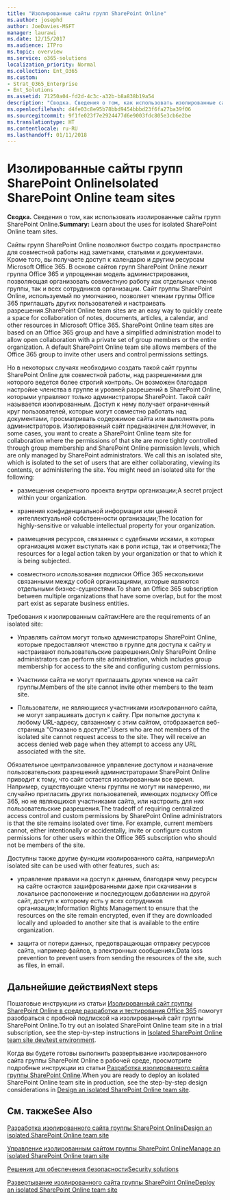 ```yaml
---
title: "Изолированные сайты групп SharePoint Online"
ms.author: josephd
author: JoeDavies-MSFT
manager: laurawi
ms.date: 12/15/2017
ms.audience: ITPro
ms.topic: overview
ms.service: o365-solutions
localization_priority: Normal
ms.collection: Ent_O365
ms.custom:
- Strat_O365_Enterprise
- Ent_Solutions
ms.assetid: 71250a04-fd2d-4c3c-a32b-b8a838b19a54
description: "Сводка. Сведения о том, как использовать изолированные сайты групп SharePoint Online."
ms.openlocfilehash: d4fe03c8e95b78bbd9454bbbd23f6fa27ba39f06
ms.sourcegitcommit: 9f1fe023f7e2924477d6e9003fdc805e3cb6e2be
ms.translationtype: HT
ms.contentlocale: ru-RU
ms.lasthandoff: 01/11/2018
---
```

# <a name="isolated-sharepoint-online-team-sites"></a><span data-ttu-id="0b48c-103">Изолированные сайты групп SharePoint Online</span><span class="sxs-lookup"><span data-stu-id="0b48c-103">Isolated SharePoint Online team sites</span></span>

 <span data-ttu-id="0b48c-104">**Сводка.** Сведения о том, как использовать изолированные сайты групп SharePoint Online.</span><span class="sxs-lookup"><span data-stu-id="0b48c-104">**Summary:** Learn about the uses for isolated SharePoint Online team sites.</span></span>
  
<span data-ttu-id="0b48c-p101">Сайты групп SharePoint Online позволяют быстро создать пространство для совместной работы над заметками, статьями и документами. Кроме того, вы получаете доступ к календарю и другим ресурсам Microsoft Office 365. В основе сайтов групп SharePoint Online лежит группа Office 365 и упрощенная модель администрирования, позволяющая организовать совместную работу как отдельных членов группы, так и всех сотрудников организации. Сайт группы SharePoint Online, используемый по умолчанию, позволяет членам группы Office 365 приглашать других пользователей и настраивать разрешения.</span><span class="sxs-lookup"><span data-stu-id="0b48c-p101">SharePoint Online team sites are an easy way to quickly create a space for collaboration of notes, documents, articles, a calendar, and other resources in Microsoft Office 365. SharePoint Online team sites are based on an Office 365 group and have a simplified administration model to allow open collaboration with a private set of group members or the entire organization. A default SharePoint Online team site allows members of the Office 365 group to invite other users and control permissions settings.</span></span>
  
<span data-ttu-id="0b48c-p102">Но в некоторых случаях необходимо создать такой сайт группы SharePoint Online для совместной работы, над разрешениями для которого ведется более строгий контроль. Он возможен благодаря настройке членства в группе и уровней разрешений в SharePoint Online, которыми управляют только администраторы SharePoint. Такой сайт называется изолированным. Доступ к нему получает ограниченный круг пользователей, которые могут совместно работать над документами, просматривать содержимое сайта или выполнять роль администраторов. Изолированный сайт предназначен для:</span><span class="sxs-lookup"><span data-stu-id="0b48c-p102">However, in some cases, you want to create a SharePoint Online team site for collaboration where the permissions of that site are more tightly controlled through group membership and SharePoint Online permission levels, which are only managed by SharePoint administrators. We call this an isolated site, which is isolated to the set of users that are either collaborating, viewing its contents, or administering the site. You might need an isolated site for the following:</span></span>
  
- <span data-ttu-id="0b48c-111">размещения секретного проекта внутри организации;</span><span class="sxs-lookup"><span data-stu-id="0b48c-111">A secret project within your organization.</span></span>
    
- <span data-ttu-id="0b48c-112">хранения конфиденциальной информации или ценной интеллектуальной собственности организации;</span><span class="sxs-lookup"><span data-stu-id="0b48c-112">The location for highly-sensitive or valuable intellectual property for your organization.</span></span>
    
- <span data-ttu-id="0b48c-113">размещения ресурсов, связанных с судебными исками, в которых организация может выступать как в роли истца, так и ответчика;</span><span class="sxs-lookup"><span data-stu-id="0b48c-113">The resources for a legal action taken by your organization or that to which it is being subjected.</span></span>
    
- <span data-ttu-id="0b48c-114">совместного использования подписки Office 365 несколькими связанными между собой организациями, которые являются отдельными бизнес-сущностями.</span><span class="sxs-lookup"><span data-stu-id="0b48c-114">To share an Office 365 subscription between multiple organizations that have some overlap, but for the most part exist as separate business entities.</span></span>
    
<span data-ttu-id="0b48c-115">Требования к изолированным сайтам:</span><span class="sxs-lookup"><span data-stu-id="0b48c-115">Here are the requirements of an isolated site:</span></span>
  
- <span data-ttu-id="0b48c-116">Управлять сайтом могут только администраторы SharePoint Online, которые предоставляют членство в группе для доступа к сайту и настраивают пользовательские разрешения.</span><span class="sxs-lookup"><span data-stu-id="0b48c-116">Only SharePoint Online administrators can perform site administration, which includes group membership for access to the site and configuring custom permissions.</span></span>
    
- <span data-ttu-id="0b48c-117">Участники сайта не могут приглашать других членов на сайт группы.</span><span class="sxs-lookup"><span data-stu-id="0b48c-117">Members of the site cannot invite other members to the team site.</span></span>
    
- <span data-ttu-id="0b48c-p103">Пользователи, не являющиеся участниками изолированного сайта, не могут запрашивать доступ к сайту. При попытке доступа к любому URL-адресу, связанному с этим сайтом, отображается веб-страница "Отказано в доступе".</span><span class="sxs-lookup"><span data-stu-id="0b48c-p103">Users who are not members of the isolated site cannot request access to the site. They will receive an access denied web page when they attempt to access any URL associated with the site.</span></span>
    
<span data-ttu-id="0b48c-p104">Обязательное централизованное управление доступом и назначение пользовательских разрешений администраторами SharePoint Online приводит к тому, что сайт остается изолированным все время. Например, существующие члены группы не могут ни намеренно, ни случайно пригласить других пользователей, имеющих подписку Office 365, но не являющихся участниками сайта, или настроить для них пользовательские разрешения.</span><span class="sxs-lookup"><span data-stu-id="0b48c-p104">The tradeoff of requiring centralized access control and custom permissions by SharePoint Online administrators is that the site remains isolated over time. For example, current members cannot, either intentionally or accidentally, invite or configure custom permissions for other users within the Office 365 subscription who should not be members of the site.</span></span>
  
<span data-ttu-id="0b48c-122">Доступны также другие функции изолированного сайта, например:</span><span class="sxs-lookup"><span data-stu-id="0b48c-122">An isolated site can be used with other features, such as:</span></span>
  
- <span data-ttu-id="0b48c-123">управление правами на доступ к данным, благодаря чему ресурсы на сайте остаются зашифрованными даже при скачивании в локальное расположение и последующем добавлении на другой сайт, доступ к которому есть у всех сотрудников организации;</span><span class="sxs-lookup"><span data-stu-id="0b48c-123">Information Rights Management to ensure that the resources on the site remain encrypted, even if they are downloaded locally and uploaded to another site that is available to the entire organization.</span></span>
    
- <span data-ttu-id="0b48c-124">защита от потери данных, предотвращающая отправку ресурсов сайта, например файлов, в электронных сообщениях.</span><span class="sxs-lookup"><span data-stu-id="0b48c-124">Data loss prevention to prevent users from sending the resources of the site, such as files, in email.</span></span>
    
## <a name="next-steps"></a><span data-ttu-id="0b48c-125">Дальнейшие действия</span><span class="sxs-lookup"><span data-stu-id="0b48c-125">Next steps</span></span>

<span data-ttu-id="0b48c-126">Пошаговые инструкции из статьи [Изолированный сайт группы SharePoint Online в среде разработки и тестирования Office 365](isolated-sharepoint-online-team-site-dev-test-environment.md) помогут разобраться с пробной подпиской на изолированный сайт группы SharePoint Online.</span><span class="sxs-lookup"><span data-stu-id="0b48c-126">To try out an isolated SharePoint Online team site in a trial subscription, see the step-by-step instructions in [Isolated SharePoint Online team site dev/test environment](isolated-sharepoint-online-team-site-dev-test-environment.md).</span></span>
  
<span data-ttu-id="0b48c-127">Когда вы будете готовы выполнить развертывание изолированного сайта группы SharePoint Online в рабочей среде, просмотрите подробные инструкции из статьи [Разработка изолированного сайта группы SharePoint Online](design-an-isolated-sharepoint-online-team-site.md).</span><span class="sxs-lookup"><span data-stu-id="0b48c-127">When you are ready to deploy an isolated SharePoint Online team site in production, see the step-by-step design considerations in [Design an isolated SharePoint Online team site](design-an-isolated-sharepoint-online-team-site.md).</span></span>
  
## <a name="see-also"></a><span data-ttu-id="0b48c-128">См. также</span><span class="sxs-lookup"><span data-stu-id="0b48c-128">See Also</span></span>

[<span data-ttu-id="0b48c-129">Разработка изолированного сайта группы SharePoint Online</span><span class="sxs-lookup"><span data-stu-id="0b48c-129">Design an isolated SharePoint Online team site</span></span>](design-an-isolated-sharepoint-online-team-site.md)
  
[<span data-ttu-id="0b48c-130">Управление изолированным сайтом группы SharePoint Online</span><span class="sxs-lookup"><span data-stu-id="0b48c-130">Manage an isolated SharePoint Online team site</span></span>](manage-an-isolated-sharepoint-online-team-site.md)
  
[<span data-ttu-id="0b48c-131">Решения для обеспечения безопасности</span><span class="sxs-lookup"><span data-stu-id="0b48c-131">Security solutions</span></span>](security-solutions.md)

[<span data-ttu-id="0b48c-132">Развертывание изолированного сайта группы SharePoint Online</span><span class="sxs-lookup"><span data-stu-id="0b48c-132">Deploy an isolated SharePoint Online team site</span></span>](deploy-an-isolated-sharepoint-online-team-site.md)


